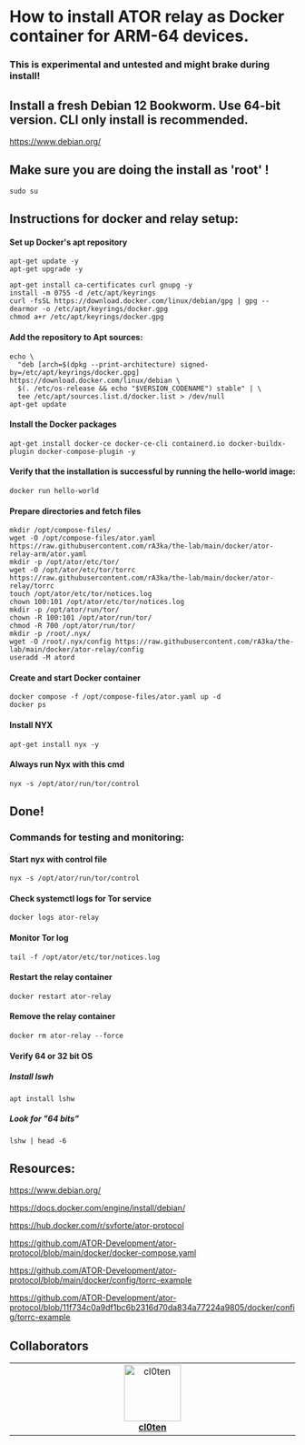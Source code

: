 # How to install ATOR relay as Docker container for ARM-64 devices. 
### This is experimental and untested and might brake during install!

## Install a fresh Debian 12 Bookworm. Use 64-bit version. CLI only install is recommended.

https://www.debian.org/

## Make sure you are doing the install as 'root' !
```
sudo su
```

## Instructions for docker and relay setup:
#### Set up Docker's apt repository
```
apt-get update -y
apt-get upgrade -y
```
```
apt-get install ca-certificates curl gnupg -y
install -m 0755 -d /etc/apt/keyrings
curl -fsSL https://download.docker.com/linux/debian/gpg | gpg --dearmor -o /etc/apt/keyrings/docker.gpg
chmod a+r /etc/apt/keyrings/docker.gpg
```
#### Add the repository to Apt sources:
```
echo \
  "deb [arch=$(dpkg --print-architecture) signed-by=/etc/apt/keyrings/docker.gpg] https://download.docker.com/linux/debian \
  $(. /etc/os-release && echo "$VERSION_CODENAME") stable" | \
  tee /etc/apt/sources.list.d/docker.list > /dev/null
apt-get update
```
#### Install the Docker packages
```
apt-get install docker-ce docker-ce-cli containerd.io docker-buildx-plugin docker-compose-plugin -y
```
<!--### Optional, requires relogin
```
usermod -aG docker $USER
```-->
#### Verify that the installation is successful by running the hello-world image:
```
docker run hello-world
```

#### Prepare directories and fetch files
```
mkdir /opt/compose-files/
wget -O /opt/compose-files/ator.yaml https://raw.githubusercontent.com/rA3ka/the-lab/main/docker/ator-relay-arm/ator.yaml
mkdir -p /opt/ator/etc/tor/
wget -O /opt/ator/etc/tor/torrc https://raw.githubusercontent.com/rA3ka/the-lab/main/docker/ator-relay/torrc
touch /opt/ator/etc/tor/notices.log
chown 100:101 /opt/ator/etc/tor/notices.log
mkdir -p /opt/ator/run/tor/
chown -R 100:101 /opt/ator/run/tor/
chmod -R 700 /opt/ator/run/tor/
mkdir -p /root/.nyx/
wget -O /root/.nyx/config https://raw.githubusercontent.com/rA3ka/the-lab/main/docker/ator-relay/config
useradd -M atord
```

#### Create and start Docker container
```
docker compose -f /opt/compose-files/ator.yaml up -d
docker ps
```

#### Install NYX
```
apt-get install nyx -y
```
#### Always run Nyx with this cmd
```
nyx -s /opt/ator/run/tor/control
```


## Done!

### Commands for testing and monitoring:

#### Start nyx with control file
```
nyx -s /opt/ator/run/tor/control
```
#### Check systemctl logs for Tor service
```
docker logs ator-relay
```
#### Monitor Tor log
```
tail -f /opt/ator/etc/tor/notices.log
```
#### Restart the relay container
```
docker restart ator-relay
```
#### Remove the relay container
```
docker rm ator-relay --force
```
#### Verify 64 or 32 bit OS
##### Install lswh
```
apt install lshw
```
##### Look for "64 bits"
```
lshw | head -6 
```

## Resources:

https://www.debian.org/

https://docs.docker.com/engine/install/debian/

https://hub.docker.com/r/svforte/ator-protocol

https://github.com/ATOR-Development/ator-protocol/blob/main/docker/docker-compose.yaml

https://github.com/ATOR-Development/ator-protocol/blob/main/docker/config/torrc-example

https://github.com/ATOR-Development/ator-protocol/blob/11f734c0a9df1bc6b2316d70da834a77224a9805/docker/config/torrc-example

## Collaborators

<table>
  <tbody>
    <tr>
     <td align="center" valign="top" width="14.28%"><a href="https://github.com/cl0ten"><img src="https://avatars.githubusercontent.com/u/143603910?v=4" width="100px;" alt="cl0ten"/><br /><b>cl0ten</b></a><br /></td>
          </tr>
  </tbody>
</table>
